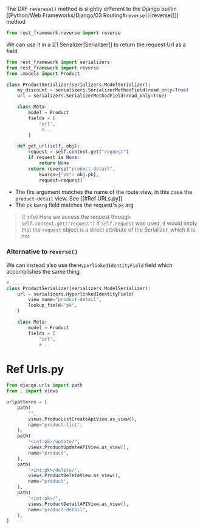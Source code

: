 The DRF `reverese()` method is slightly different to the Django builtin [[Python/Web Frameworks/Django/03 Routing#`reverse()`|reverse()]] method

```python
from rest_framework.reverse import reverse
```

We can use it in a [[1 Serializer|Serializer]] to return the request Url as a field
```python
from rest_framework import serializers
from rest_framework import reverse
from .models import Product

class ProductSerializer(serializers.ModelSerializer):
    my_discount = serializers.SerializerMethodField(read_only=True)
    url = serializers.SerializerMethodField(read_only=True)

    class Meta:
        model = Product
        fields = [
            "url",
	         #...
        ]

    def get_url(self, obj):
        request = self.context.get("request")
        if request is None:
            return None
        return reverse("product-detail",
            kwargs={"pk": obj.pk},
            request=request)
```
- The firs argument matches the name of the route view, in this case the `product-detail` view. See [[#Ref URLs.py]]
- The `pk` `kwarg` field matches the request's `pk` arg

>[! info]
> Here we access the request through `self.context.get("request")`
> If `self.request` was used, it would imply that the `request` object is a direct attribute of the Serializer, which it is not 

### Alternative to `reverse()`
We can instead also use the `HyperlinkedIdentityField` field which accomplishes the same thing 
```python
# ...
class ProductSerializer(serializers.ModelSerializer):
    url = serializers.HyperlinkedIdentityField(
        view_name="product-detail",
        lookup_field="pk",
    )

    class Meta:
        model = Product
        fields = [
            "url",
            # ..
```


# Ref Urls.py
```python
from django.urls import path
from . import views

urlpatterns = [
    path(
        "",
        views.ProducListCreateApiView.as_view(),
        name="product-list",
    ),
    path(
        "<int:pk>/update/",
        views.ProductUpdateAPIView.as_view(),
        name="product",
    ),
    path(
        "<int:pk>/delete/",
        views.ProductDeleteView.as_view(),
        name="product",
    ),
    path(
        "<int:pk>/",
        views.ProductDetailAPIView.as_view(),
        name="product-detail",
    ),
]
```